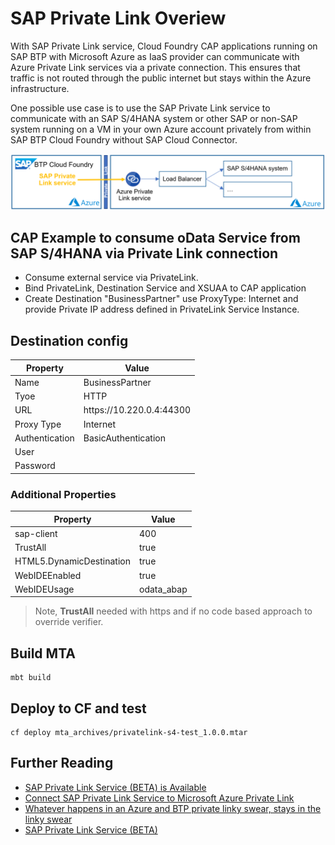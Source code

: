 # SAP Private Link Overiew

With SAP Private Link service, Cloud Foundry CAP applications running on SAP BTP with Microsoft Azure as IaaS provider can communicate with Azure Private Link services via a private connection. This ensures that traffic is not routed through the public internet but stays within the Azure infrastructure.

One possible use case is to use the SAP Private Link service to communicate with an SAP S/4HANA system or other SAP or non-SAP system running on a VM in your own Azure account privately from within SAP BTP Cloud Foundry without SAP Cloud Connector.

![Architecture overview](https://github.com/hterminasyan/privatelink-cap-s4/blob/main/sap_private_link_connection_to_lb.png)


## CAP Example to consume oData Service from SAP S/4HANA via Private Link connection

 - Consume external service via PrivateLink.
 - Bind PrivateLink, Destination Service and XSUAA to CAP application
 - Create Destination "BusinessPartner" use ProxyType: Internet and provide Private IP address defined in PrivateLink Service Instance.
  
## Destination config
Property | Value |
--- | --- |
Name | BusinessPartner |
Tyoe | HTTP |
URL | https\://10.220.0.4\:44300 |
Proxy Type | Internet |
Authentication | BasicAuthentication |
User | <username> |
Password | <password> |

### Additional Properties
Property | Value |
--- | --- |
sap-client | 400 |
TrustAll | true |
HTML5.DynamicDestination | true |
WebIDEEnabled | true |
WebIDEUsage | odata_abap |

> Note, **TrustAll** needed with https and if no code based approach to override verifier.

## Build MTA

```
mbt build 
```


## Deploy to CF and test

```
cf deploy mta_archives/privatelink-s4-test_1.0.0.mtar
```

## Further Reading

  - [SAP Private Link Service (BETA) is Available](https://blogs.sap.com/2021/06/28/sap-private-link-service-beta-is-available/)
  - [Connect SAP Private Link Service to Microsoft Azure Private Link](https://developers.sap.com/tutorials/private-link-microsoft-azure.html)
  - [Whatever happens in an Azure and BTP private linky swear, stays in the linky swear](https://blogs.sap.com/2021/07/02/whatever-happens-in-an-azure-and-btp-private-linky-swear-stays-in-the-linky-swear/)
  - [SAP Private Link Service (BETA)](https://help.sap.com/viewer/product/PRIVATE_LINK/CLOUD/en-US)


